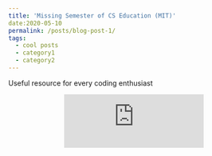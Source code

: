 ```yaml
---
title: 'Missing Semester of CS Education (MIT)'
date:2020-05-10
permalink: /posts/blog-post-1/
tags:
  - cool posts
  - category1
  - category2  
---
```

Useful resource for every coding enthusiast
<div align="center">
<iframe width="280" height="107" src="https://www.youtube.com/embed/videoseries?list=PLyzOVJj3bHQuloKGG59rS43e29ro7I57J" title="YouTube video player" frameborder="0" allow="accelerometer; autoplay; clipboard-write; encrypted-media; gyroscope; picture-in-picture" allowfullscreen></iframe>
</div>
